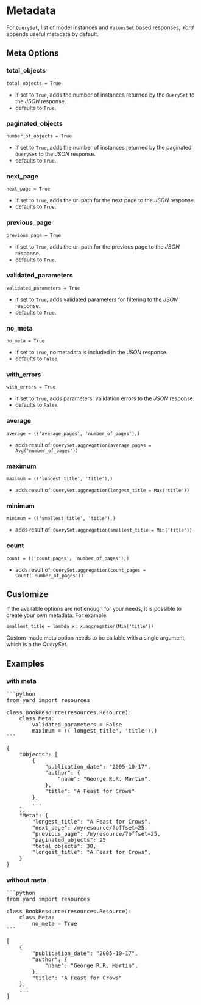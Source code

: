 # Metadata

For `QuerySet`, list of model instances and `ValuesSet` based responses, *Yard* appends useful metadata by default.


## Meta Options


### total_objects

    total_objects = True

- if set to `True`, adds the number of instances returned by the `QuerySet` to the *JSON* response.
- defaults to `True`.

### paginated_objects

    number_of_objects = True

- if set to `True`, adds the number of instances returned by the paginated `QuerySet` to the *JSON* response.
- defaults to `True`.

### next_page

    next_page = True

- if set to `True`, adds the url path for the next page to the *JSON* response.
- defaults to `True`.

### previous_page

    previous_page = True

- if set to `True`, adds the url path for the previous page to the *JSON* response.
- defaults to `True`.

### validated_parameters

    validated_parameters = True

- if set to `True`, adds validated parameters for filtering to the *JSON* response. 
- defaults to `True`.

### no_meta

    no_meta = True

- if set to `True`, no metadata is included in the *JSON* response.
- defaults to `False`.

### with_errors

    with_errors = True

- if set to `True`, adds parameters' validation errors to the *JSON* response.
- defaults to `False`.

### average

    average = (('average_pages', 'number_of_pages'),)
    
- adds result of: `QuerySet.aggregation(average_pages = Avg('number_of_pages'))`

### maximum

    maximum = (('longest_title', 'title'),)
    
- adds result of: `QuerySet.aggregation(longest_title = Max('title'))`

### minimum

    minimum = (('smallest_title', 'title'),)
    
- adds result of: `QuerySet.aggregation(smallest_title = Min('title'))`
    
### count

    count = (('count_pages', 'number_of_pages'),)

- adds result of: `QuerySet.aggregation(count_pages = Count('number_of_pages'))`


## Customize

If the available options are not enough for your needs, it is possible to create your own metadata. For example:

    smallest_title = lambda x: x.aggregation(Min('title'))
    
Custom-made meta option needs to be callable with a single argument, which is a the *QuerySet*.


## Examples

### with meta

<pre>
```python
from yard import resources    
    
class BookResource(resources.Resource):
    class Meta:
        validated_parameters = False
        maximum = (('longest_title', 'title'),)
```
</pre>

<pre>
{
    "Objects": [
        {
            "publication_date": "2005-10-17", 
            "author": {
                "name": "George R.R. Martin", 
            }, 
            "title": "A Feast for Crows"
        }, 
        ...
    ], 
    "Meta": {
        "longest_title": "A Feast for Crows",
        "next_page": /myresource/?offset=25,
        "previous_page": /myresource/?offset=25,
        "paginated_objects": 25
        "total_objects": 30, 
        "longest_title": "A Feast for Crows",
    }
}
</pre>

### without meta

<pre>
```python
from yard import resources    
    
class BookResource(resources.Resource):
    class Meta:
        no_meta = True
```
</pre>

<pre>
[
    {
        "publication_date": "2005-10-17", 
        "author": {
            "name": "George R.R. Martin", 
        }, 
        "title": "A Feast for Crows"
    },
    ...
]
</pre>
